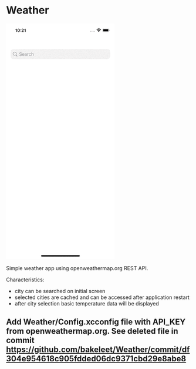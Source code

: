 # Weather

![Weather demo](WeatherDemo.gif)

Simple weather app using openweathermap.org REST API.

Characteristics:
- city can be searched on initial screen
- selected cities are cached and can be accessed after application restart
- after city selection basic temperature data will be displayed

## Add Weather/Config.xcconfig file with API_KEY from openweathermap.org. See deleted file in commit https://github.com/bakeleet/Weather/commit/df304e954618c905fdded06dc9371cbd29e8abe8
